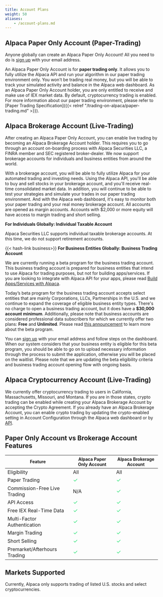 ```yaml
---
title: Account Plans
weight: 50
aliases:
    - /account-plans.md
---
```


## Alpaca Paper Only Account (Paper-Trading)

Anyone globally can create an Alpaca Paper Only Account! All you need to do is [sign up](https://app.alpaca.markets/signup)
with your email address.

An Alpaca Paper Only Account is for **paper trading only**. It allows you to fully utilize the Alpaca API and
run your algorithm in our paper trading environment only. You won't be trading real money, but you will be able
to track your simulated activity and balance in the Alpaca web dashboard. As an Alpaca Paper Only Account
holder, you are only entitled to receive and make use of IEX market data. By default, cryptocurrency trading is enabled. For more information about our paper
trading environment, please refer to [Paper Trading Specification]({{< relref "/trading-on-alpaca/paper-trading.md" >}}).

## Alpaca Brokerage Account (Live-Trading)

After creating an Alpaca Paper Only Account, you can enable live trading by becoming an Alpaca Brokerage Account
holder. This requires you to go through an account on-boarding process with Alpaca Securities LLC, a FINRA
member and SEC registered broker-dealer. We now support brokerage accounts for
individuals and business entities from around the world.

With a brokerage account, you will be able to fully utilize Alpaca for your automated trading and investing needs.
Using the Alpaca API, you'll be able to buy and sell stocks in your brokerage account, and you'll receive
real-time consolidated market data. In addition, you will continue to be able to test your strategies and
simulate your trades in our paper trading environment. And with the Alpaca web dashboard, it's easy to monitor
both your paper trading and your real money brokerage account. All accounts are opened as margin accounts. Accounts with $2,000
or more equity will have access to margin trading and short selling.

**For Individuals Globally: Individual Taxable Account**

Alpaca Securities LLC supports individual taxable brokerage accounts. At this time, we do not support retirement accounts.

{{< hash-link business>}}
**For Business Entities Globally: Business Trading Account**

We are currently running a beta program for the business trading account. This business trading account is prepared for business entities that intend to use Alpaca for trading purposes, but not for building apps/services. If you are looking to integrate with Alpaca API for your apps, please read [Build Apps/Services with Alpaca](https://alpaca.markets/docs/build-apps_services-with-alpaca/).

Today’s beta program for the business trading account accepts select entities that are mainly Corporations, LLCs, Partnerships in the U.S. and we continue to expand the coverage of eligible business entity types. There's no charge to open a business trading account, but it does have a **$30,000 account minimum**. Additionally, please note that business accounts are considered professional data subscribers for which we currently offer two plans: **Free** and **Unlimited**. Please read [this announcement](https://alpaca.markets/blog/business-brokerage-account-beta/) to learn more about the beta program.

You can [sign up](https://app.alpaca.markets/signup) with your email address and follow steps on the dashboard. When our system considers that your business entity is eligible for this beta program, you should be able to go on to upload necessary information through the process to submit the application, otherwise you will be placed on the waitlist. Please note that we are updating the beta eligibility criteria and business trading account opening flow with ongoing basis.

## Alpaca Cryptocurrency Account (Live-Trading)

We currently offer cryptocurrency trading to users in California, Massachusetts, Missouri, and Montana. If you are in those states, crypto trading can be enabled while creating your Alpaca Brokerage Account by accepting the Crypto Agreement. If you already have an Alpaca Brokerage Account, you can enable crypto trading by updating the crypto-enabled setting in Account Configuration through the Alpaca web dashboard or by [API](https://alpaca.markets/docs/api-documentation/api-v2/account-configuration/).

## Paper Only Account vs Brokerage Account Features

|<span style="font-size:14px">Feature</span>|<span style="font-size:14px">Alpaca Paper Only Account</span>|<span style="font-size:14px">Alpaca Brokerage Account</span>|
|---|---|---|
|Eligibility|All|All|
|Paper Trading|<span style="color:#27e272;font-size:18px">&#10003;</span>|<span style="color:#27e272;font-size:18px"> &#10003; </span>|
|Commission-Free Live Trading|N/A|<span style="color:#27e272;font-size:18px">&#10003;</span>|
|API Access|<span style="color:#27e272;font-size:18px">&#10003;</span>|<span style="color:#27e272;font-size:18px">&#10003;</span>|
|Free IEX Real-Time Data|<span style="color:#27e272;font-size:18px">&#10003;</span>|<span style="color:#27e272;font-size:18px">&#10003;</span>|
|Multi-Factor Authentication|<span style="color:#27e272;font-size:18px">&#10003;</span>|<span style="color:#27e272;font-size:18px">&#10003;</span>|
|Margin Trading|<span style="color:#27e272;font-size:18px">&#10003;</span>|<span style="color:#27e272;font-size:18px">&#10003;</span>|
|Short Selling|<span style="color:#27e272;font-size:18px">&#10003;</span>|<span style="color:#27e272;font-size:18px">&#10003;</span>|
|Premarket/Afterhours Trading|<span style="color:#27e272;font-size:18px">&#10003;</span>|<span style="color:#27e272;font-size:18px">&#10003;</span>|

## Markets Supported

Currently, Alpaca only supports trading of listed U.S. stocks and select cryptocurrencies.
